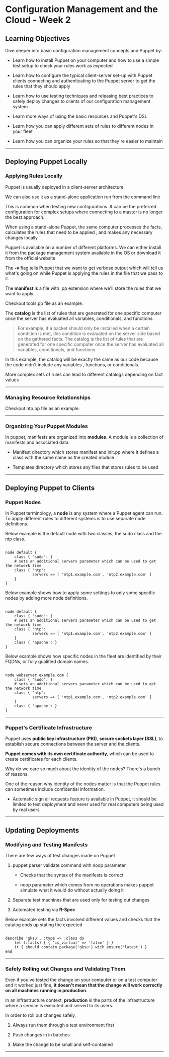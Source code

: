 # Configuration Management and the Cloud - Week 2


## Learning Objectives


Dive deeper into basic configuration management concepts and Puppet by:

* Learn how to install Puppet on your computer and how to use a simple test setup to check your rules work as expected

* Learn how to configure the typical client-server set-up with Puppet clients connecting and authenticating to the
Puppet server to get the rules that they should apply

* Learn how to use testing techniques and releasing best practices to safely deploy changes to clients of our
configuration management system

* Learn more ways of using the basic resources and Puppet's DSL

* Learn how you can apply different sets of rules to different nodes in your fleet

* Learn how you can organize your rules so that they're easier to maintain

---

## Deploying Puppet Locally


### Applying Rules Locally

Puppet is usually deployed in a client-server architecture

We can also use it as a stand-alone application run from the command line

This is common when testing new configurations. It can be the preferred configuration for complex setups where
connecting to a master is no longer the best approach.

When using a stand-alone Puppet, the same computer processes the facts, calculates the rules that need to be applied
, and makes any necessary changes locally

Puppet is available on a number of different platforms. We can either install it from the package management system
available in the OS or download it from the official website

The **-v** flag tells Puppet that we want to get verbose output which will tell us what's going on while Puppet is
applying the rules in the file that we pass to it.

The **manifest** is a file with .pp extension where we'll store the rules that we want to apply.

Checkout tools.pp file as an example.

The **catalog** is the list of rules that are generated for one specific computer once the server has evaluated all
variables, conditionals, and functions.

> For example, if a packet should only be installed when a certain condition is met, this condition is evaluated on
> the server side based on the gathered facts. The catalog is the list of rules that are generated for one specific
> computer once the server has evaluated all variables, conditionals, and functions.

In this example, the catalog will be exactly the same as our code because the code didn't include any variables
, functions, or conditionals.

More complex sets of rules can lead to different catalogs depending on fact values

---

### Managing Resource Relationships

Checkout ntp.pp file as an example.


---

### Organizing Your Puppet Modules

In puppet, manifests are organized into **modules**. A module is a collection of manifests and associated data.

* Manifest directory which stores manifest and init.pp where it defines a class with the same name as the created  module

* Templates directory which stores any files that stores rules to be used

---

## Deploying Puppet to Clients


### Puppet Nodes

In Puppet terminology, a **node** is any system where a Puppet agent can run. To apply different rules to different
systems is to use separate node definitions.

Below example is the default node with two classes, the sudo class and the ntp class.

```puppet

node default {
    class { 'sudo': }
    # sets an additional servers parameter which can be used to get the network time
    class { 'ntp':
            servers => [ 'ntp1.example.com', 'ntp2.example.com' ]
    }
}

```

Below example shows how to apply some settings to only some specific nodes by adding more node definitions.

```puppet

node default {
    class { 'sudo': }
    # sets an additional servers parameter which can be used to get the network time
    class { 'ntp':
            servers => [ 'ntp1.example.com', 'ntp2.example.com' ]
    }
    class { 'apache': }
}

```

Below example shows how specific nodes in the fleet are identified by their FQDNs, or fully qualified domain names.

```puppet

node webserver.example.com {
    class { 'sudo': }
    # sets an additional servers parameter which can be used to get the network time
    class { 'ntp':
            servers => [ 'ntp1.example.com', 'ntp2.example.com' ]
    }
    class { 'apache': }
}

```

---

### Puppet's Certificate Infrastructure

Puppet uses __public key infrastructure (PKI)__, __secure sockets layer (SSL)__, to establish secure connections
between the server and the clients.

__Puppet comes with its own certificate authority__, which can be used to create certificates for each clients.

Why do we care so much about the identity of the nodes? There's a bunch of reasons.

One of the reason why identity of the nodes matter is that the Puppet rules can sometimes include confidential
information.

* Automatic sign all requests feature is available in Puppet, it should be limited to test deployment and never used
for real computers being used by real users

---

## Updating Deployments


### Modifying and Testing Manifests

There are few ways of test changes made on Puppet

1. puppet parser validate command with noop parameter
   
   * Checks that the syntax of the manifests is correct
   
   * noop parameter which comes from no operations makes puppet simulate what it would do without actually doing it

2. Separate test machines that are used only for testing out changes

3. Automated testing via **R-Spec**

Below example sets the facts involved different values and checks that the catalog ends up stating the expected 

```puppet

describe 'gksu', :type => :class do
    let (:facts) { { 'is_virtual' => 'false' } }
    it { should contain_package('gksu').with_ensure('latest') }
end

```
---

### Safely Rolling out Changes and Validating Them

Even if you've tested the change on your computer or on a test computer and it worked just fine, __it doesn't mean
that the change will work correctly on all machines running in production__.

In an infrastructure context, **production** is the parts of the infrastructure where a service is executed and
served to its users.

In order to roll out changes safely,

1. Always run them through a test environment first

2. Push changes in in batches

3. Make the change to be small and self-contained

---
